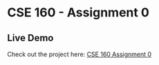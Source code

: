 # CSE 160 - Assignment 0

## Live Demo
Check out the project here: [CSE 160 Assignment 0](https://bamxo.github.io/cse160-asgn1/)
